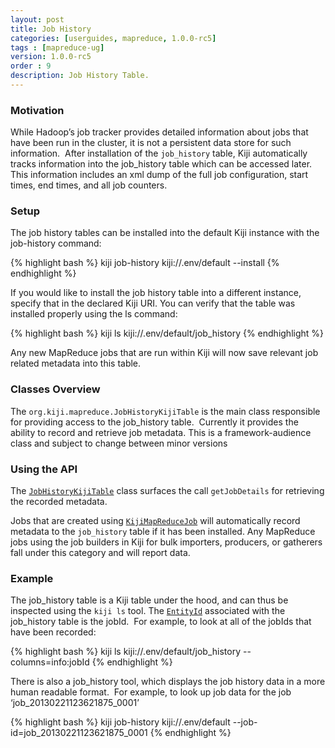```yaml
---
layout: post
title: Job History
categories: [userguides, mapreduce, 1.0.0-rc5]
tags : [mapreduce-ug]
version: 1.0.0-rc5
order : 9
description: Job History Table.
---
```


### Motivation

While Hadoop’s job tracker provides detailed information about jobs that have been run in the
cluster, it is not a persistent data store for such information.  After installation of the
`job_history` table, Kiji automatically tracks information into the job_history table which can be
accessed later.  This information includes an xml dump of the full job configuration, start times,
end times, and all job counters.


### Setup
The job history tables can be installed into the default Kiji instance with the job-history command:

{% highlight bash %}
kiji job-history kiji://.env/default --install
{% endhighlight %}

If you would like to install the job history table into a different instance, specify that in the
declared Kiji URI.
You can verify that the table was installed properly using the ls command:

{% highlight bash %}
kiji ls kiji://.env/default/job_history
{% endhighlight %}

Any new MapReduce jobs that are run within Kiji will now save relevant job related metadata into this table.

### Classes Overview

The `org.kiji.mapreduce.JobHistoryKijiTable` is the main class responsible for providing access to
the job_history table.  Currently it provides the ability to record and retrieve job metadata.  This
is a framework-audience class and subject to change between minor versions

### Using the API

The [`JobHistoryKijiTable`]({{site.api_mr_rc4}}/framework/JobHistoryKijiTable.html) class surfaces
the call `getJobDetails` for retrieving the recorded metadata.

Jobs that are created using [`KijiMapReduceJob`]({{site.api_mr_rc4}}/framework/KijiMapReduceJob.html)
will automatically record metadata to the `job_history` table if it has been installed.  Any
MapReduce jobs using the job builders in Kiji for bulk importers, producers, or gatherers fall under
this category and will report data.

### Example

The job_history table is a Kiji table under the hood, and can thus be inspected using the `kiji ls`
tool.  The [`EntityId`]({{site.api_schema_rc4}}/EntityId.html) associated with the job_history table
is the jobId.  For example, to look at all of the jobIds that have been recorded:

{% highlight bash %}
kiji ls kiji://.env/default/job_history --columns=info:jobId
{% endhighlight %}

There is also a job_history tool, which displays the job history data in a more human readable
format.  For example, to look up job data for the job ‘job_20130221123621875_0001’

{% highlight bash %}
kiji job-history kiji://.env/default --job-id=job_20130221123621875_0001
{% endhighlight %}
